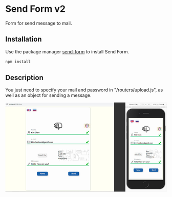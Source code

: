 # Send Form v2

Form for send message to mail.

## Installation

Use the package manager [send-form](https://github.com/devashtar/send-form-v2.git) to install Send Form.

```bash
npm install
```

## Description
You just need to specify your mail and password in "/routers/upload.js", as well as an object for sending a message.

![decstop](https://github.com/devashtar/send-form-v2/blob/main/apps.jpg)
